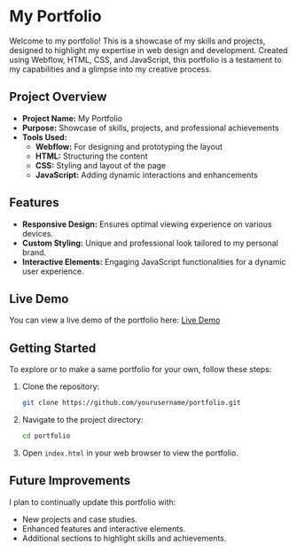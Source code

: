 # My Portfolio

Welcome to my portfolio! This is a showcase of my skills and projects, designed to highlight my expertise in web design and development. Created using Webflow, HTML, CSS, and JavaScript, this portfolio is a testament to my capabilities and a glimpse into my creative process.

## Project Overview

- **Project Name:** My Portfolio
- **Purpose:** Showcase of skills, projects, and professional achievements
- **Tools Used:**
  - **Webflow:** For designing and prototyping the layout
  - **HTML:** Structuring the content
  - **CSS:** Styling and layout of the page
  - **JavaScript:** Adding dynamic interactions and enhancements

## Features

- **Responsive Design:** Ensures optimal viewing experience on various devices.
- **Custom Styling:** Unique and professional look tailored to my personal brand.
- **Interactive Elements:** Engaging JavaScript functionalities for a dynamic user experience.

## Live Demo

You can view a live demo of the portfolio here: [Live Demo](https://inquaid.github.io/my_Portfolio/)

## Getting Started

To explore or to make a same portfolio for your own, follow these steps:

1. Clone the repository:
   ```bash
   git clone https://github.com/yourusername/portfolio.git
   ```
2. Navigate to the project directory:
   ```bash
   cd portfolio
   ```
3. Open `index.html` in your web browser to view the portfolio.

## Future Improvements

I plan to continually update this portfolio with:
- New projects and case studies.
- Enhanced features and interactive elements.
- Additional sections to highlight skills and achievements.

